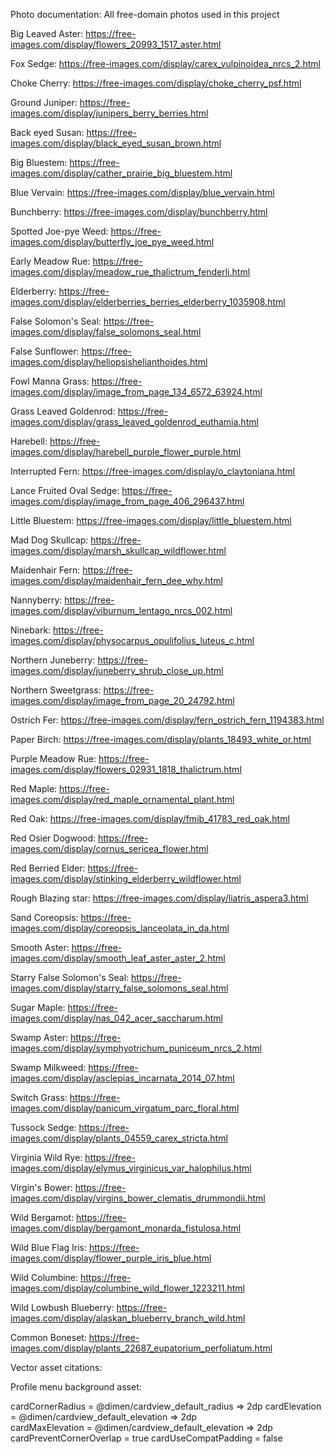 Photo documentation: All free-domain photos used in this project

Big Leaved Aster:
https://free-images.com/display/flowers_20993_1517_aster.html

Fox Sedge:
https://free-images.com/display/carex_vulpinoidea_nrcs_2.html

Choke Cherry:
https://free-images.com/display/choke_cherry_psf.html

Ground Juniper:
https://free-images.com/display/junipers_berry_berries.html

Back eyed Susan:
https://free-images.com/display/black_eyed_susan_brown.html

Big Bluestem:
https://free-images.com/display/cather_prairie_big_bluestem.html

Blue Vervain:
https://free-images.com/display/blue_vervain.html

Bunchberry:
https://free-images.com/display/bunchberry.html

Spotted Joe-pye Weed:
https://free-images.com/display/butterfly_joe_pye_weed.html

Early Meadow Rue:
https://free-images.com/display/meadow_rue_thalictrum_fenderli.html

Elderberry:
https://free-images.com/display/elderberries_berries_elderberry_1035908.html

False Solomon's Seal:
https://free-images.com/display/false_solomons_seal.html

False Sunflower:
https://free-images.com/display/heliopsishelianthoides.html

Fowl Manna Grass:
https://free-images.com/display/image_from_page_134_6572_63924.html

Grass Leaved Goldenrod:
https://free-images.com/display/grass_leaved_goldenrod_euthamia.html

Harebell:
https://free-images.com/display/harebell_purple_flower_purple.html

Interrupted Fern:
https://free-images.com/display/o_claytoniana.html

Lance Fruited Oval Sedge:
https://free-images.com/display/image_from_page_406_296437.html

Little Bluestem:
https://free-images.com/display/little_bluestem.html

Mad Dog Skullcap:
https://free-images.com/display/marsh_skullcap_wildflower.html

Maidenhair Fern:
https://free-images.com/display/maidenhair_fern_dee_why.html

Nannyberry:
https://free-images.com/display/viburnum_lentago_nrcs_002.html

Ninebark:
https://free-images.com/display/physocarpus_opulifolius_luteus_c.html

Northern Juneberry:
https://free-images.com/display/juneberry_shrub_close_up.html

Northern Sweetgrass:
https://free-images.com/display/image_from_page_20_24792.html

Ostrich Fer:
https://free-images.com/display/fern_ostrich_fern_1194383.html

Paper Birch:
https://free-images.com/display/plants_18493_white_or.html

Purple Meadow Rue:
https://free-images.com/display/flowers_02931_1818_thalictrum.html

Red Maple:
https://free-images.com/display/red_maple_ornamental_plant.html

Red Oak:
https://free-images.com/display/fmib_41783_red_oak.html

Red Osier Dogwood:
https://free-images.com/display/cornus_sericea_flower.html

Red Berried Elder:
https://free-images.com/display/stinking_elderberry_wildflower.html

Rough Blazing star:
https://free-images.com/display/liatris_aspera3.html

Sand Coreopsis:
https://free-images.com/display/coreopsis_lanceolata_in_da.html

Smooth Aster:
https://free-images.com/display/smooth_leaf_aster_aster_2.html

Starry False Solomon's Seal:
https://free-images.com/display/starry_false_solomons_seal.html

Sugar Maple:
https://free-images.com/display/nas_042_acer_saccharum.html

Swamp Aster:
https://free-images.com/display/symphyotrichum_puniceum_nrcs_2.html

Swamp Milkweed:
https://free-images.com/display/asclepias_incarnata_2014_07.html

Switch Grass:
https://free-images.com/display/panicum_virgatum_parc_floral.html

Tussock Sedge:
https://free-images.com/display/plants_04559_carex_stricta.html

Virginia Wild Rye:
https://free-images.com/display/elymus_virginicus_var_halophilus.html

Virgin's Bower:
https://free-images.com/display/virgins_bower_clematis_drummondii.html

Wild Bergamot:
https://free-images.com/display/bergamont_monarda_fistulosa.html

Wild Blue Flag Iris:
https://free-images.com/display/flower_purple_iris_blue.html

Wild Columbine:
https://free-images.com/display/columbine_wild_flower_1223211.html

Wild Lowbush Blueberry:
https://free-images.com/display/alaskan_blueberry_branch_wild.html

Common Boneset:
https://free-images.com/display/plants_22687_eupatorium_perfoliatum.html


Vector asset citations:

Profile menu background asset:


cardCornerRadius = @dimen/cardview_default_radius => 2dp     cardElevation = @dimen/cardview_default_elevation => 2dp     
cardMaxElevation = @dimen/cardview_default_elevation => 2dp     cardPreventCornerOverlap = true     cardUseCompatPadding = false

